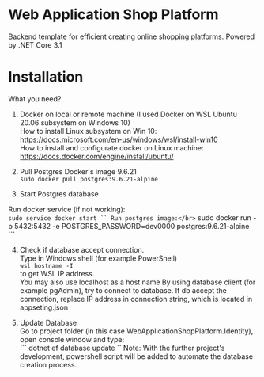 # Web Application Shop Platform

Backend template for efficient creating online shopping platforms.
Powered by .NET Core 3.1

# Installation

What you need?

1. Docker on local or remote machine (I used Docker on WSL Ubuntu 20.06 subsystem on Windows 10) <br/>
How to install Linux subsystem on Win 10: https://docs.microsoft.com/en-us/windows/wsl/install-win10 <br>
How to install and configurate docker on Linux machine: https://docs.docker.com/engine/install/ubuntu/

2. Pull Postgres Docker's image 9.6.21 <br/>
``` sudo docker pull postgres:9.6.21-alpine ```

3. Start Postgres database <br/> 

Run docker service (if not working): </br>
``` sudo service docker start ``
Run postgres image:</br>
``` sudo docker run -p 5432:5432 -e POSTGRES_PASSWORD=dev0000 postgres:9.6.21-alpine ```

4. Check if database accept connection. <br/> 
Type in Windows shell (for example PowerShell) <br/>
``` wsl hostname -I ``` <br/>
to get WSL IP address. <br/>
You may also use localhost as a host name
By using database client (for example pgAdmin), try to connect to database. If db accept the connection, replace IP address in connection string, which is located in appseting.json<br/>

5. Update Database <br/> 
Go to project folder (in this case WebApplicationShopPlatform.Identity), open console window and type: <br/>
``` dotnet ef database update ``
Note: With the further project's development, powershell script will be added to automate the database creation process.